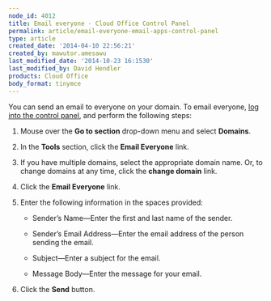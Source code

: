 ```yaml
---
node_id: 4012
title: Email everyone - Cloud Office Control Panel
permalink: article/email-everyone-email-apps-control-panel
type: article
created_date: '2014-04-10 22:56:21'
created_by: mawutor.amesawu
last_modified_date: '2014-10-23 16:1530'
last_modified_by: David Hendler
products: Cloud Office
body_format: tinymce
---
```


You can send an email to everyone on your domain. To email everyone,
[log into the control panel](https://apps.rackspace.com/?cp), and
perform the following steps:

1.  Mouse over the **Go to section** drop-down menu and select
    **Domains**.
2.  In the **Tools** section, click the **Email Everyone** link.
3.  If you have multiple domains, select the appropriate domain name.
    Or, to change domains at any time, click the **change domain** link.
4.  Click the **Email Everyone** link.
5.  Enter the following information in the spaces provided:   
    -   Sender&rsquo;s Name&mdash;Enter the first and last name of the sender.

    -   Sender&rsquo;s Email Address&mdash;Enter the email address of the person
        sending the email.
    -   Subject&mdash;Enter a subject for the email.
    -   Message Body&mdash;Enter the message for your email.

6.  Click the **Send** button.


